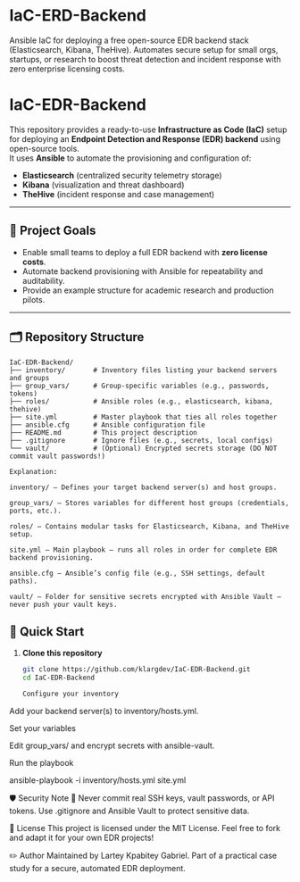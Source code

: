 # IaC-ERD-Backend
Ansible IaC for deploying a free open-source EDR backend stack (Elasticsearch, Kibana, TheHive). Automates secure setup for small orgs, startups, or research to boost threat detection and incident response with zero enterprise licensing costs.

# IaC-EDR-Backend

This repository provides a ready-to-use **Infrastructure as Code (IaC)** setup for deploying an **Endpoint Detection and Response (EDR) backend** using open-source tools.  
It uses **Ansible** to automate the provisioning and configuration of:

- **Elasticsearch** (centralized security telemetry storage)
- **Kibana** (visualization and threat dashboard)
- **TheHive** (incident response and case management)

---

## 📌 **Project Goals**

- Enable small teams to deploy a full EDR backend with **zero license costs**.
- Automate backend provisioning with Ansible for repeatability and auditability.
- Provide an example structure for academic research and production pilots.

---

## 🗂️ **Repository Structure**
```plaintext
IaC-EDR-Backend/
├── inventory/       # Inventory files listing your backend servers and groups
├── group_vars/      # Group-specific variables (e.g., passwords, tokens)
├── roles/           # Ansible roles (e.g., elasticsearch, kibana, thehive)
├── site.yml         # Master playbook that ties all roles together
├── ansible.cfg      # Ansible configuration file
├── README.md        # This project description
├── .gitignore       # Ignore files (e.g., secrets, local configs)
└── vault/           # (Optional) Encrypted secrets storage (DO NOT commit vault passwords!)

Explanation:

inventory/ — Defines your target backend server(s) and host groups.

group_vars/ — Stores variables for different host groups (credentials, ports, etc.).

roles/ — Contains modular tasks for Elasticsearch, Kibana, and TheHive setup.

site.yml — Main playbook — runs all roles in order for complete EDR backend provisioning.

ansible.cfg — Ansible’s config file (e.g., SSH settings, default paths).

vault/ — Folder for sensitive secrets encrypted with Ansible Vault — never push your vault keys.

```

## 🚀 **Quick Start**

1. **Clone this repository**

   ```bash
   git clone https://github.com/klargdev/IaC-EDR-Backend.git
   cd IaC-EDR-Backend

   Configure your inventory

Add your backend server(s) to inventory/hosts.yml.

Set your variables

Edit group_vars/ and encrypt secrets with ansible-vault.

Run the playbook

ansible-playbook -i inventory/hosts.yml site.yml

🛡️ Security Note
🚫 Never commit real SSH keys, vault passwords, or API tokens.
Use .gitignore and Ansible Vault to protect sensitive data.

📖 License
This project is licensed under the MIT License.
Feel free to fork and adapt it for your own EDR projects!


✏️ Author
Maintained by Lartey Kpabitey Gabriel.
Part of a practical case study for a secure, automated EDR deployment.

